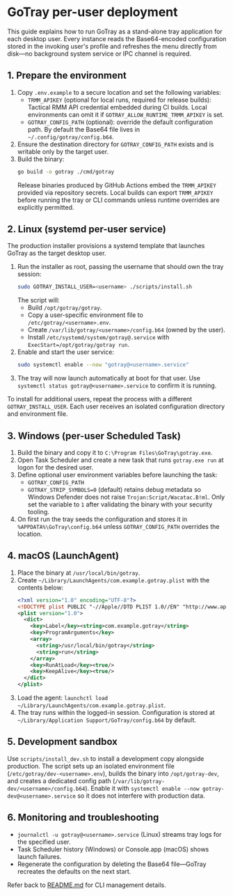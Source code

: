 # GoTray per-user deployment

This guide explains how to run GoTray as a stand-alone tray application for each desktop user. Every instance reads the Base64-encoded configuration stored in the invoking user's profile and refreshes the menu directly from disk—no background system service or IPC channel is required.

## 1. Prepare the environment

1. Copy `.env.example` to a secure location and set the following variables:
   - `TRMM_APIKEY` (optional for local runs, required for release builds): Tactical RMM API credential embedded during CI builds. Local environments can omit it if `GOTRAY_ALLOW_RUNTIME_TRMM_APIKEY` is set.
   - `GOTRAY_CONFIG_PATH` (optional): override the default configuration path. By default the Base64 file lives in `~/.config/gotray/config.b64`.
2. Ensure the destination directory for `GOTRAY_CONFIG_PATH` exists and is writable only by the target user.
3. Build the binary:
   ```bash
   go build -o gotray ./cmd/gotray
   ```
   Release binaries produced by GitHub Actions embed the `TRMM_APIKEY` provided via repository secrets. Local builds can export `TRMM_APIKEY` before running the tray or CLI commands unless runtime overrides are explicitly permitted.

## 2. Linux (systemd per-user service)

The production installer provisions a systemd template that launches GoTray as the target desktop user.

1. Run the installer as root, passing the username that should own the tray session:
   ```bash
   sudo GOTRAY_INSTALL_USER=<username> ./scripts/install.sh
   ```
   The script will:
   - Build `/opt/gotray/gotray`.
   - Copy a user-specific environment file to `/etc/gotray/<username>.env`.
   - Create `/var/lib/gotray/<username>/config.b64` (owned by the user).
   - Install `/etc/systemd/system/gotray@.service` with `ExecStart=/opt/gotray/gotray run`.
2. Enable and start the user service:
   ```bash
   sudo systemctl enable --now "gotray@<username>.service"
   ```
3. The tray will now launch automatically at boot for that user. Use `systemctl status gotray@<username>.service` to confirm it is running.

To install for additional users, repeat the process with a different `GOTRAY_INSTALL_USER`. Each user receives an isolated configuration directory and environment file.

## 3. Windows (per-user Scheduled Task)

1. Build the binary and copy it to `C:\Program Files\GoTray\gotray.exe`.
2. Open Task Scheduler and create a new task that runs `gotray.exe run` at logon for the desired user.
3. Define optional user environment variables before launching the task:
   - `GOTRAY_CONFIG_PATH`
   - `GOTRAY_STRIP_SYMBOLS=0` (default) retains debug metadata so Windows Defender does not raise `Trojan:Script/Wacatac.B!ml`. Only set the variable to `1` after validating the binary with your security tooling.
4. On first run the tray seeds the configuration and stores it in `%APPDATA%\GoTray\config.b64` unless `GOTRAY_CONFIG_PATH` overrides the location.

## 4. macOS (LaunchAgent)

1. Place the binary at `/usr/local/bin/gotray`.
2. Create `~/Library/LaunchAgents/com.example.gotray.plist` with the contents below:
   ```xml
   <?xml version="1.0" encoding="UTF-8"?>
   <!DOCTYPE plist PUBLIC "-//Apple//DTD PLIST 1.0//EN" "http://www.apple.com/DTDs/PropertyList-1.0.dtd">
   <plist version="1.0">
     <dict>
       <key>Label</key><string>com.example.gotray</string>
       <key>ProgramArguments</key>
       <array>
         <string>/usr/local/bin/gotray</string>
         <string>run</string>
       </array>
       <key>RunAtLoad</key><true/>
       <key>KeepAlive</key><true/>
     </dict>
   </plist>
   ```
3. Load the agent: `launchctl load ~/Library/LaunchAgents/com.example.gotray.plist`.
4. The tray runs within the logged-in session. Configuration is stored at `~/Library/Application Support/GoTray/config.b64` by default.

## 5. Development sandbox

Use `scripts/install_dev.sh` to install a development copy alongside production. The script sets up an isolated environment file (`/etc/gotray/dev-<username>.env`), builds the binary into `/opt/gotray-dev`, and creates a dedicated config path (`/var/lib/gotray-dev/<username>/config.b64`). Enable it with `systemctl enable --now gotray-dev@<username>.service` so it does not interfere with production data.

## 6. Monitoring and troubleshooting

* `journalctl -u gotray@<username>.service` (Linux) streams tray logs for the specified user.
* Task Scheduler history (Windows) or Console.app (macOS) shows launch failures.
* Regenerate the configuration by deleting the Base64 file—GoTray recreates the defaults on the next start.

Refer back to [README.md](../README.md#command-line-management) for CLI management details.
